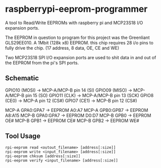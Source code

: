 raspberrypi-eeprom-programmer
=============================


A tool to Read/Write EEPROMs with raspberry pi and MCP23S18 I/O expansion ports.

The EEPROM in question to program for this project was the Greenliant GLS29EE010. A 1Mbit (128k x8) EEPROM. this chip requires 28 i/o pins to fully drive the chip. (17 address, 8 data, OE, CE and WE)

Two MCP23S18 SPI I/O expansion ports are used to shit data in and out of the EEPROM from the pi's SPI ports.



Schematic
---------

  GPIO10 (MOSI) -> MCP-A/MCP-B pin 14 (SI)
  GPIO09 (MISO) -> MCP-A/MCP-B pin 15 (SO)
  GPIO11 (CLK)  -> MCP-A/MCP-B pin 13 (SCK)
  GPIO8  (CE0)  -> MCP-A pin 12 (CS#)
  GPIO7  (CE1)  -> MCP-B pin 12 (CS#)

  MCP-A GPA0:GPA7 -> EEPROM A0:A7
  MCP-A GPB0:GPB7 -> EEPROM A8:A15
  MCP-B GPA0:GPA7 -> EEPROM D0:D7
  MCP-B GPB0 -> EEPROM OE#
  MCP-B GPB1 -> EEPROM CE#
  MCP-B GPB2 -> EEPROM WE#




Tool Usage
----------

```rpi-eeprom read <outout_filename> [address[:size]]```  
```rpi-eeprom write <input_filename> [address[:size]]```  
```rpi-eeprom chksum [address[:size]]```  
```rpi-eeprom verify <input_filename> [address[:size]]```  
